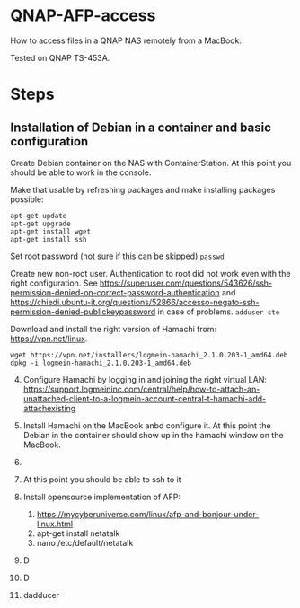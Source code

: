 # QNAP-AFP-access
How to access files in a QNAP NAS remotely from a MacBook.

Tested on QNAP TS-453A.

# Steps
## Installation of Debian in a container and basic configuration
Create Debian container on the NAS with ContainerStation. At this point you should be able to work in the console.

Make that usable by refreshing packages and make installing packages possible:
```
apt-get update
apt-get upgrade
apt-get install wget
apt-get install ssh
```

Set root password (not sure if this can be skipped)
`passwd`

Create new non-root user. Authentication to root did not work even with the right configuration. See https://superuser.com/questions/543626/ssh-permission-denied-on-correct-password-authentication and https://chiedi.ubuntu-it.org/questions/52866/accesso-negato-ssh-permission-denied-publickeypassword in case of problems.
`adduser ste`

Download and install the right version of Hamachi from: https://vpn.net/linux.
```
wget https://vpn.net/installers/logmein-hamachi_2.1.0.203-1_amd64.deb
dpkg -i logmein-hamachi_2.1.0.203-1_amd64.deb
```

4. Configure Hamachi by logging in and joining the right virtual LAN: https://support.logmeininc.com/central/help/how-to-attach-an-unattached-client-to-a-logmein-account-central-t-hamachi-add-attachexisting

5. Install Hamachi on the MacBook anbd configure it. At this point the Debian in the container should show up in the hamachi window on the MacBook.


7. 

9. At this point you should be able to ssh to it
10. Install opensource implementation of AFP:
    1. https://mycyberuniverse.com/linux/afp-and-bonjour-under-linux.html
    2. apt-get install netatalk
    3. nano /etc/default/netatalk
11. D
12. D
13. dadducer
